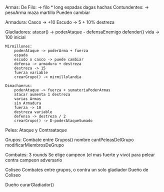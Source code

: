 Armas:
    De Filo: -> filo * long
        espadas
        dagas
        hachas
    Contundentes: -> pesoArma
        maza
        martillo
Pueden cambiar

Armadura:
    Casco -> +10
    Escudo -> 5 + 10% destreza

Gladiadores:
    atacar() -> poderAtaque - defensaEnemigo
    defender()
    vida -> 100 inicial


    Mirmillones:
        poderAtaque -> poderArma + fuerza
        espada
        escudo o casco -> puede cambiar
        defensa -> armadura + destreza
        destreza -> 15
        fuerza variable
        crearGrupo() -> mirmillolandia

    Dimachaerus:
        poderAtaque -> fuerza + sumatoriaPoderArmas
        atacar aumenta 1 destreza
        varias Armas
        sin Armadura
        fuerza -> 10
        destreza variable
        defensa -> destreza / 2
        crearGrupo() -> D-poderAtaqueSumado

Pelea:
    Ataque y Contraataque

Grupos:
    Combate entre Grupos()
    nombre
    cantPeleasDelGrupo
    modificarMiembrosDeGrupo

Combates:
    3 rounds
    Se elige campeon (el mas fuerte y vivo) para pelear contra campeon adversario

Coliseo
    Combates entre grupos, o contra un solo gladiador
    Dueño de Coliseo

Dueño
    curarGladiador()
